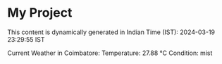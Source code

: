 # My Project

This content is dynamically generated in Indian Time (IST): 2024-03-19 23:29:55 IST


Current Weather in Coimbatore:
Temperature: 27.88 °C
Condition: mist
